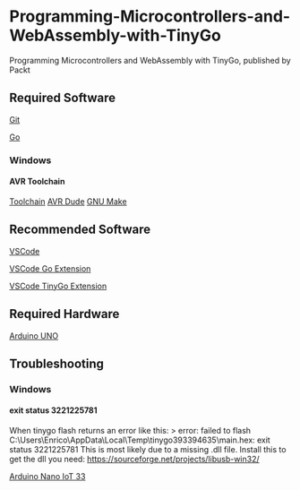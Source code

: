 # Programming-Microcontrollers-and-WebAssembly-with-TinyGo

Programming Microcontrollers and WebAssembly with TinyGo, published by Packt

## Required Software

[Git](https://git-scm.com/)

[Go](https://golang.org/)

### Windows

#### AVR Toolchain

[Toolchain](https://www.microchip.com/mplab/avr-support/avr-and-arm-toolchains-c-compilers)
[AVR Dude](http://download.savannah.gnu.org/releases/avrdude/)
[GNU Make](http://gnuwin32.sourceforge.net/packages/make.htm)

## Recommended Software

[VSCode](https://code.visualstudio.com/)

[VSCode Go Extension](https://marketplace.visualstudio.com/items?itemName=golang.go)

[VSCode TinyGo Extension](https://marketplace.visualstudio.com/items?itemName=tinygo.vscode-tinygo)

## Required Hardware

[Arduino UNO](https://store.arduino.cc/arduino-uno-rev3)

## Troubleshooting
### Windows

#### exit status 3221225781
When tinygo flash returns an error like this: > error: failed to flash C:\Users\Enrico\AppData\Local\Temp\tinygo393394635\main.hex: exit status 3221225781
This is most likely due to a missing .dll file.
Install this to get the dll you need: https://sourceforge.net/projects/libusb-win32/


[Arduino Nano IoT 33](https://store.arduino.cc/arduino-nano-33-iot-with-headers)
